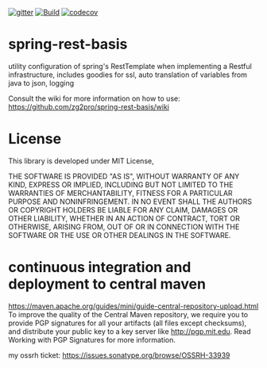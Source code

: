 [![gitter](https://badges.gitter.im/Join%20Chat.svg)](https://gitter.im/zg2pro/spring-rest-basis?utm_source=badge&utm_medium=badge&utm_campaign=pr-badge&utm_content=badge)
[![Build](https://travis-ci.org/zg2pro/spring-rest-basis.svg?branch=master)](https://travis-ci.org/zg2pro/spring-rest-basis)
[![codecov](https://codecov.io/gh/zg2pro/spring-rest-basis/branch/master/graph/badge.svg)](https://codecov.io/gh/zg2pro/spring-rest-basis/branch/master)

# spring-rest-basis
utility configuration of spring's RestTemplate when implementing a Restful infrastructure, includes goodies for ssl, auto translation of variables from java to json, logging

Consult the wiki for more information on how to use: https://github.com/zg2pro/spring-rest-basis/wiki

# License

This library is developed under MIT License, 

THE SOFTWARE IS PROVIDED "AS IS", WITHOUT WARRANTY OF ANY KIND, EXPRESS OR
IMPLIED, INCLUDING BUT NOT LIMITED TO THE WARRANTIES OF MERCHANTABILITY,
FITNESS FOR A PARTICULAR PURPOSE AND NONINFRINGEMENT. IN NO EVENT SHALL THE
AUTHORS OR COPYRIGHT HOLDERS BE LIABLE FOR ANY CLAIM, DAMAGES OR OTHER
LIABILITY, WHETHER IN AN ACTION OF CONTRACT, TORT OR OTHERWISE, ARISING FROM,
OUT OF OR IN CONNECTION WITH THE SOFTWARE OR THE USE OR OTHER DEALINGS IN THE
SOFTWARE.

# continuous integration and deployment to central maven

https://maven.apache.org/guides/mini/guide-central-repository-upload.html
To improve the quality of the Central Maven repository, we require you to provide PGP signatures for all your artifacts (all files except checksums), and distribute your public key to a key server like http://pgp.mit.edu. Read Working with PGP Signatures for more information.

my ossrh ticket: https://issues.sonatype.org/browse/OSSRH-33939